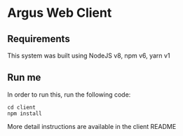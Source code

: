 # **Argus Web Client**

## Requirements

This system was built using NodeJS v8, npm v6, yarn v1
## Run me

In order to run this, run the following code:

```
cd client
npm install
```

More detail instructions are available in the client README
